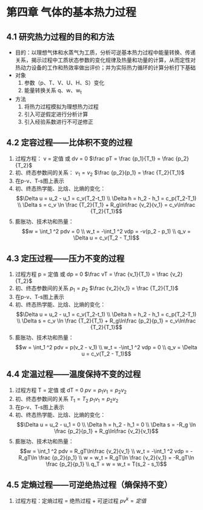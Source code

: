 # 第四章 气体的基本热力过程
## 4.1 研究热力过程的目的和方法
- 目的：以理想气体和水蒸气为工质，分析可逆基本热力过程中能量转换、传递关系，揭示过程中工质状态参数的变化规律及热量和功量的计算，从而定性对热动力设备的工作和热效率做出评价；并为实际热力循环的计算分析打下基础
- 对象
	1. 参数（p、T、V、U、H、S）变化
	2. 能量转换关系 q、w、w<sub>t</sub>
- 方法
	1. 将热力过程模拟为理想热力过程
	2. 引入可逆假定进行分析计算
	3. 引入经验系数进行不可逆修正
## 4.2 定容过程——比体积不变的过程
1. 过程方程： v = 定值 或 dv = 0 $\frac pT = \frac {p_1}{T_1} = \frac {p_2}{T_2}$
2. 初、终态参数间的关系： $v_1 = v_2$ $\frac {p_2}{p_1} = \frac {T_2}{T_1}$
3. 在p-v、T-s图上表示
4. 初、终态热学能、比焓、比熵的变化： $$\Delta u = u_2 - u_1 = c_v(T_2-t_1) \\ \Delta h = h_2 - h_1 = c_p(T_2-T_1) \\ \Delta s = c_v \ln \frac {T_2}{T_1} + R_g\ln\frac {v_2}{v_1} = c_v\ln\frac {T_2}{T_1}$$
5. 膨胀功、技术功和热量： $$w = \int_1 ^2 pdv = 0 \\ w_t = -\int_1 ^2 vdp = -v(p_2 - p_1) \\ q_v = \Delta u = c_v(T_2 - T_1)$$
## 4.3 定压过程——压力不变的过程
1. 过程方程 p = 定值 或 dp = 0 $\frac vT = \frac {v_1}{T_1} = \frac {v_2}{T_2}$
2. 初、终态参数间的关系 $p_1 = p_2$ $\frac {v_2}{v_1} = \frac {T_2}{T_1}$
3. 在p-v、T-s图上表示
4. 初、终态热学能、比焓、比熵的变化： $$\Delta u = u_2 - u_1 = c_v(T_2-t_1) \\ \Delta h = h_2 - h_1 = c_p(T_2-T_1) \\ \Delta s = c_v \ln \frac {T_2}{T_1} + R_g\ln\frac {p_2}{p_1} = c_v\ln\frac {T_2}{T_1}$$
5. 膨胀功、技术功和热量： $$w = \int_1 ^2 pdv = p(v_2 - v_1) \\ w_t = -\int_1 ^2 vdp = 0 \\ q_v = \Delta u = c_v(T_2 - T_1)$$
## 4.4 定温过程——温度保持不变的过程
1. 过程方程 T = 定值 或 dT = 0 $pv = p_1v_1 = p_2v_2$
2. 初、终态参数间的关系 $T_1 = T_2$ $p_1v_1 = p_2v_2$
3. 在p-v、T-s图上表示
4. 初、终态热学能、比焓、比熵的变化： $$\Delta u = u_2 - u_1 = 0 \\ \Delta h = h_2 - h_1 = 0 \\ \Delta s = -R_g \ln \frac {p_2}{p_1} + R_g\ln\frac {v_2}{v_1}$$
5. 膨胀功、技术功和热量： $$w = \int_1 ^2 pdv = R_gT\ln\frac {v_2}{v_1} \\ w_t = -\int_1 ^2 vdp = -R_gT\ln \frac {p_2}{p_1} \\ w = w_t = R_gT\ln \frac {v_2}{v_1} = -R_gT\ln \frac {p_2}{p_1} \\ q_T = w = w_t = T(s_2 - s_1)$$
## 4.5 定熵过程——可逆绝热过程（熵保持不变）
1. 过程方程：定熵过程 = 绝热过程 + 可逆过程 $pv^k = 定值$
